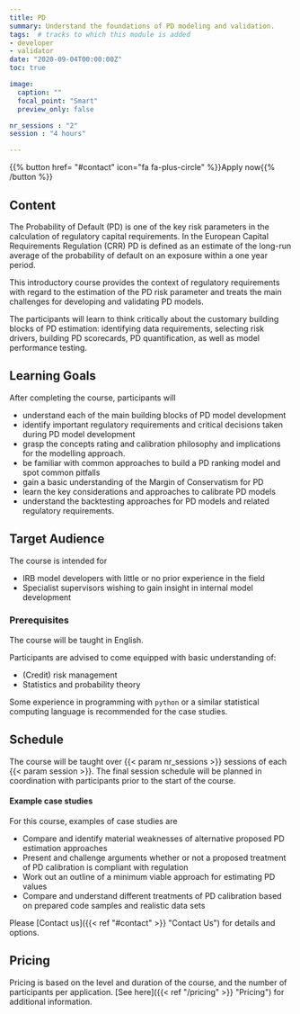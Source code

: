 ```yaml
---
title: PD
summary: Understand the foundations of PD modeling and validation.
tags:  # tracks to which this module is added
- developer
- validator
date: "2020-09-04T00:00:00Z"
toc: true

image:
  caption: ""
  focal_point: "Smart"
  preview_only: false

nr_sessions : "2"
session : "4 hours"

---
```


{{% button href= "#contact" icon="fa fa-plus-circle" %}}Apply now{{% /button %}}

## Content

The Probability of Default (PD) is one of the key risk parameters in the calculation of regulatory capital requirements. In the European Capital Requirements Regulation (CRR) PD is defined as an estimate of the long-run average of the probability of default on an exposure within a one year period. 

This introductory course provides the context of regulatory requirements with regard to the estimation of the PD risk parameter and treats the main challenges for developing and validating PD models.

The participants will learn to think critically about the customary building blocks of PD estimation: identifying data requirements, selecting risk drivers, building PD scorecards, PD quantification, as well as model performance testing.

## Learning Goals

After completing the course, participants will

* understand each of the main building blocks of PD model development
* identify important regulatory requirements and critical decisions taken during PD model development
* grasp the concepts rating and calibration philosophy and implications for the modelling approach.
* be familiar with common approaches to build a PD ranking model and spot common pitfalls
* gain a basic understanding of the Margin of Conservatism for PD
* learn the key considerations and approaches to calibrate PD models
* understand the backtesting approaches for PD models and related regulatory requirements.


## Target Audience

The course is intended for 

* IRB model developers with little or no prior experience in the field
* Specialist supervisors wishing to gain insight in internal model development

### Prerequisites
The course will be taught in English. 

Participants are advised to come equipped with basic understanding of:

 * (Credit) risk management
 * Statistics and probability theory

Some experience in programming with `python` or a similar statistical computing language is recommended for the case studies. 

## Schedule

The course will be taught over {{< param nr_sessions >}} sessions of each {{< param session >}}. The final session schedule will be planned in coordination with participants prior to the start of the course.

#### Example case studies

For this course, examples of case studies are 

 * Compare and identify material weaknesses of alternative proposed PD estimation approaches
 * Present and challenge arguments whether or not a proposed treatment of PD calibration is compliant with regulation
 * Work out an outline of a minimum viable approach for estimating PD values
 * Compare and understand different treatments of PD calibration based on prepared code samples and realistic data sets


Please [Contact us]({{< ref "#contact" >}} "Contact Us") for details and options.

## Pricing

Pricing is based on the level and duration of the course, and the number of participants per application. [See here]({{< ref "/pricing" >}} "Pricing") for additional information.
